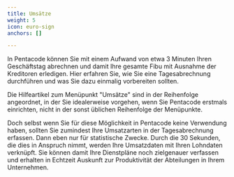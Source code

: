 ```yaml
---
title: Umsätze
weight: 5
icon: euro-sign
anchors: []

---
```

In Pentacode können Sie mit einem Aufwand von etwa 3 Minuten Ihren Geschäftstag abrechnen und damit Ihre gesamte Fibu mit Ausnahme der Kreditoren erledigen. Hier erfahren Sie, wie Sie eine Tagesabrechnung durchführen und was Sie dazu einmalig vorbereiten sollten.

Die Hilfeartikel zum Menüpunkt "Umsätze" sind in der Reihenfolge angeordnet, in der Sie idealerweise vorgehen, wenn Sie Pentacode erstmals einrichten, nicht in der sonst üblichen Reihenfolge der Menüpunkte.

Doch selbst wenn Sie für diese Möglichkeit in Pentacode keine Verwendung haben, sollten Sie zumindest Ihre Umsatzarten in der Tagesabrechnung erfassen. Dann eben nur für statistische Zwecke. Durch die 30 Sekunden, die dies in Anspruch nimmt, werden Ihre Umsatzdaten mit Ihren Lohndaten verknüpft. Sie können damit Ihre Dienstpläne noch zielgenauer verfassen und erhalten in Echtzeit Auskunft zur Produktivität der Abteilungen in Ihrem Unternehmen.